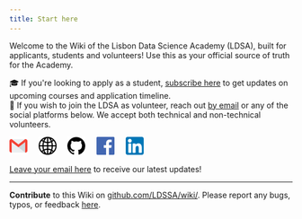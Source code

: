 ```yaml
---
title: Start here
---
```


Welcome to the Wiki of the Lisbon Data Science Academy (LDSA), built for applicants, students and volunteers! Use this as your official source of truth for the Academy.

🎓 If you're looking to apply as a student, [subscribe here](https://www.lisbondatascience.org/) to get updates on upcoming courses and application timeline.<br>
🤝 If you wish to join the LDSA as volunteer, reach out [by email](mailto:info@lisbondatascience.org) or any of the social platforms below. We accept both technical and non-technical volunteers.

[<img alt="gmail" src="images/gmail.png"/>](mailto:info@lisbondatascience.org) &nbsp; &nbsp; [<img alt="website" src="images/globe.png"/>](https://www.lisbondatascience.org/) &nbsp; &nbsp; [<img alt="linkedin" src="images/github.png"/>](https://github.com/LDSSA) &nbsp; &nbsp; [<img alt="facebook" src="images/facebook.png"/>](https://www.facebook.com/LisbonDataScience/) &nbsp; &nbsp; [<img alt="linkedin" src="images/linkedin.png" style="background-color:white"/>](https://www.linkedin.com/company/lisbondatascience/)

[Leave your email here](https://www.lisbondatascience.org/) to receive our latest updates!

---

**Contribute** to this Wiki on [github.com/LDSSA/wiki/](https://github.com/LDSSA/wiki/).
Please report any bugs, typos, or feedback [here](https://github.com/LDSSA/wiki/issues/new).
